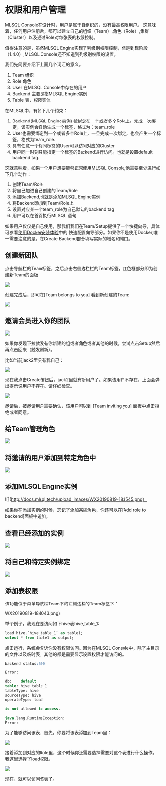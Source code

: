 # 权限和用户管理

MLSQL Console在设计时，用户是属于自组织的，没有最高权限用户。
这意味着，任何用户注册后，都可以建立自己的组织（Team）,角色（Role）,集群（Cluster）以及通过Role对每张表的权限控制。

值得注意的是，虽然MLSQL Engine实现了列级别权限控制，但是到现阶段（1.4.0）,MLSQL Console还不知道到列级别权限的设置。

我们先简要介绍下上面几个词汇的意义。

1. Team     组织
2. Role     角色
3. User     在MLSQL Console中存在的用户
4. Backend  主要是指MLSQL Engine实例
5. Table    表，权限实体

在MLSQL中，有如下几个约束：

1. Backend(MLSQL Engine实例) 被绑定在一个或者多个Role上。完成一次绑定，该实例会自动生成一个标签，格式为：team_role
2. User也需要绑定到一个或者多个Role上，一旦完成一次绑定，也会产生一个标签，格式为team_role.
3. 具有任意一个相同标签的User可以访问对应的Cluster
4. 用户同一时刻只能指定一个标签的Backend进行访问。也就是设置default backend tag.

这就意味着，如果一个用户想要能够正常使用MLSQL Console,他需要至少进行如下几个动作：

1. 创建Team/Role
2. 将自己加进自己创建的Team/Role
3. 添加Backend,也就是添加MLSQL Engine实例
4. 将Backend添加到Team/Role上
5. 设置对应某一个team_role为自己默认的backend tag
6. 用户可以在首页执行MLSQL 语句

  
如果用户仅仅是自己使用，那我们我们在Team/Setup提供了一个快捷向导，具体可参看[使用Docker安装体验](http://docs.mlsql.tech/zh/installation/docker.html)中的
快速配置向导部分。如果你不是使用Docker,唯一需要注意的是，在Create Backend部分填写实际的域名和端口。


## 创建新团队

点击导航栏的Team标签，之后点击右侧边栏栏的Team标签，红色框部分即为创建新Team的面板

![](http://docs.mlsql.tech/upload_images/WX20190819-182306.png)


创建完成后，即可在[Team belongs to you] 看到新创建的Team:


![](http://docs.mlsql.tech/upload_images/WX20190819-182602.png)

## 邀请会员进入你的团队

![](http://docs.mlsql.tech/upload_images/WX20190819-182747.png)

如果你发现下拉款没有你新建的组或者角色或者其他的时候，尝试点击Setup然后再点击回来（触发刷新）。

比如当前jack2里只有我自己：

![](http://docs.mlsql.tech/upload_images/WX20190819-182959.png)

现在我点击Create按钮后，jack2里就有新用户了。如果该用户不存在，上面会弹出提示说用户不存在。请仔细检查。

![](http://docs.mlsql.tech/upload_images/WX20190819-183109.png)

邀请后，被邀请用户需要确认，该用户可以到 [Team inviting you] 面板中点击拒绝或者同意。

## 给Team管理角色

![](http://docs.mlsql.tech/upload_images/WX20190819-183340.png)

## 将邀请的用户添加到特定角色中
  
![](http://docs.mlsql.tech/upload_images/WX20190819-183340.png)

## 添加MLSQL Engine实例

![](http://docs.mlsql.tech/upload_images/WX20190819-183545.png）

如果你在添加实例的时候，忘记了添加某些角色，你还可以在[Add role to backend]面板中追加。


## 查看已经添加的实例

![](http://docs.mlsql.tech/upload_images/WX20190819-183658.png)

## 将自己和特定实例绑定


![](http://docs.mlsql.tech/upload_images/WX20190819-183826.png)

## 添加表权限

该功能位于菜单导航栏Team下的左侧边栏的Team标签下：

WX20190819-184043.png)

举个例子，我现在要访问如下hive表hive_table_1:

```sql
load hive.`hive_table_1` as table1;
select * from table1 as output;
```
点击运行，系统会告诉你没有权限访问。因为在MLSQL Console中，除了主目录的文件以及临时表，其他的都是需要显示设置权限才能访问的。

```sql
backend status:500

Error:

db:    default
table: hive_table_1
tableType: hive
sourceType: hive
operateType: load

is not allowed to access.
           
java.lang.RuntimeException: 
Error:
```

为了能够访问该表，首先，你要将该表添加到Team里：

![](https://upload-images.jianshu.io/upload_images/WX20190819-184416.png)

接着添加到对应的Role里，这个时候你还需要选择需要对这个表进行什么操作。我这里选择了load权限。

![](https://upload-images.jianshu.io/upload_images/WX20190819-184458.png)

现在，就可以访问该表了。


